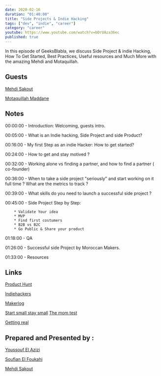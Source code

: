 ```yaml
---
date: 2020-02-16
duration: "01:40:00"
title: "Side Projects & Indie Hacking"
tags: ["dev", "indie", "career"]
category: "career"
youtube: https://www.youtube.com/watch?v=bDrUAza36ec
published: true
---
```


In this episode of GeeksBlabla, we discuss Side Project & indie Hacking, How To Get Started, Best Practices, Useful resources and Much More with the amazing Mehdi and Motaquillah.

## Guests

[Mehdi Sakout](https://twitter.com/medyo80)

[Motaquillah Maddane](https://twitter.com/motaquillah)

## Notes

00:00:00 - Introduction: Welcoming, guests intro.

00:05:00 - What is an Indie hacking, Side Project and side Product?

00:16:00 - My first Step as an indie Hacker: How to get started?

00:24:00 - How to get and stay motived ?

00:32:00 - Working alone vs finding a partner, and how to find a partner ( co-founder)

00:36:00 - When to take a side project "seriously" and start working on it full time ? What are the metrics to track ?

00:39:00 - What skills do you need to launch a successful side project ?

00:45:00 - Side Project Step by Step:

        * Validate Your idea
        * MVP
        * Find first costumers
        * B2B vs B2C
        * Go Public & Share your product

01:18:00 - QA

01:26:00 - Successful side Project by Moroccan Makers.

01:33:00 - Resources

## Links

[Product Hunt](https://www.producthunt.com/)

[Indiehackers](https://www.indiehackers.com/)

[Makerlog](https://getmakerlog.com/)

[Start small stay small](https://startupbook.net/)
[The mom test](http://momtestbook.com/)

[Getting real](https://basecamp.com/books/Getting%20Real.pdf?fbclid=IwAR1XBkJQ_ddPMPOVLiLXald8HgmdIxQHC7f_Go5Jo8UaGI-14iVi4sm-mQs/)

## Prepared and Presented by :

[Youssouf El Azizi](https://elazizi.com)

[Soufian El Foukahi](https://twitter.com/soufyanAI)

[Mehdi Sakout](https://twitter.com/medyo80)
